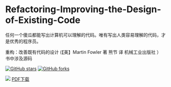 # Refactoring-Improving-the-Design-of-Existing-Code
任何一个傻瓜都能写出计算机可以理解的代码。唯有写出人类容易理解的代码，才是优秀的程序员。

重构：改善既有代码的设计  (【美】Martin Fowler 著 熊节 译 机械工业出版社 ） 书中涉及源码

[![GitHub stars](https://img.shields.io/github/stars/loveincode/Refactoring-Improving-the-Design-of-Existing-Code.svg?style=social&label=Stars)](https://github.com/loveincode/Refactoring-Improving-the-Design-of-Existing-Code)
[![GitHub forks](https://img.shields.io/github/forks/loveincode/Refactoring-Improving-the-Design-of-Existing-Code.svg?style=social&label=Forks)](https://github.com/loveincode/Refactoring-Improving-the-Design-of-Existing-Code)

![](https://raw.githubusercontent.com/loveincode/Refactoring-Improving-the-Design-of-Existing-Code/master/source/%E9%87%8D%E6%9E%84%EF%BC%9A%E6%94%B9%E5%96%84%E6%97%A2%E6%9C%89%E4%BB%A3%E7%A0%81%E7%9A%84%E8%AE%BE%E8%AE%A1.jpg)
[PDF下载](https://github.com//loveincode/Refactoring-Improving-the-Design-of-Existing-Code/raw/master/source/%E9%87%8D%E6%9E%84%EF%BC%9A%E6%94%B9%E5%96%84%E6%97%A2%E6%9C%89%E4%BB%A3%E7%A0%81%E7%9A%84%E8%AE%BE%E8%AE%A1.pdf) 








